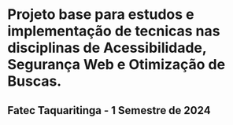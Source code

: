 # Projeto base para estudos e implementação de tecnicas nas disciplinas de Acessibilidade, Segurança Web e Otimização de Buscas.

## Fatec Taquaritinga - 1 Semestre de 2024
